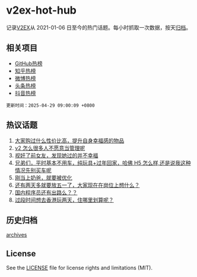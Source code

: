 # v2ex-hot-hub

 记录[V2EX](https://www.v2ex.com/)从 2021-01-06 日至今的热门话题。每小时抓取一次数据，按天[归档](archives)。
 
 ## 相关项目

- [GitHub热榜](https://github.com/lonnyzhang423/github-hot-hub)
- [知乎热榜](https://github.com/lonnyzhang423/zhihu-hot-hub)
- [微博热榜](https://github.com/lonnyzhang423/weibo-hot-hub)
- [头条热榜](https://github.com/lonnyzhang423/toutiao-hot-hub)
- [抖音热榜](https://github.com/lonnyzhang423/douyin-hot-hub)


 `更新时间：2025-04-29 09:00:09 +0800`

## 热议话题

1. [大家购过什么性价比高，提升自身幸福感的物品](https://www.v2ex.com/t/1128554)
1. [v2 怎么很多人不愿意当管理呢](https://www.v2ex.com/t/1128576)
1. [视奸了前女友，发现她过的并不幸福](https://www.v2ex.com/t/1128618)
1. [兄弟们，平时基本不用车，纯玩具+过年回家，哈佛 H5 怎么样,还是说我这种情况先别买车呢](https://www.v2ex.com/t/1128546)
1. [刚当上奶爸，就要被优化](https://www.v2ex.com/t/1128639)
1. [还有两天多就要放五一了，大家现在在岗位上想什么？](https://www.v2ex.com/t/1128538)
1. [国内程序员还有出路么？？](https://www.v2ex.com/t/1128557)
1. [过段时间想去香港玩两天，住哪里划算呢？](https://www.v2ex.com/t/1128549)

## 历史归档

[archives](archives)

## License

See the [LICENSE](LICENSE) file for license rights and limitations (MIT).
